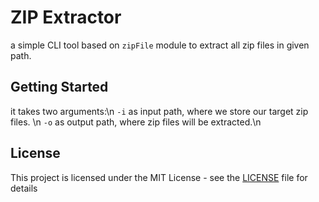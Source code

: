 # ZIP Extractor

a simple CLI tool based on `zipFile` module to extract all zip files in given path. 

## Getting Started

it takes two arguments:\n
`-i` as input path, where we store our target zip files. \n
`-o` as output path, where zip files will be extracted.\n

## License

This project is licensed under the MIT License - see the [LICENSE](LICENSE) file for details
